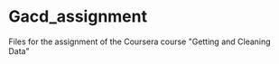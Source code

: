Gacd_assignment
===============

Files for the assignment of the Coursera course "Getting and Cleaning Data" 


